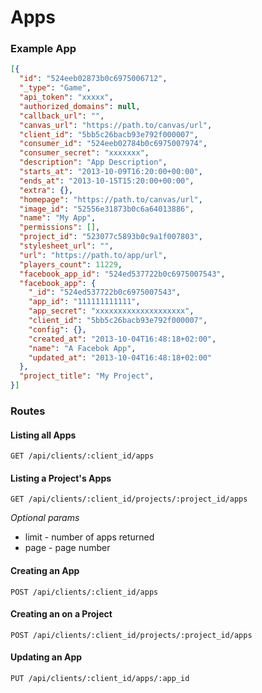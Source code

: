 # Apps

### Example App

```json
[{
  "id": "524eeb02873b0c6975006712",
  "_type": "Game",
  "api_token": "xxxxx",
  "authorized_domains": null,
  "callback_url": "",
  "canvas_url": "https://path.to/canvas/url",
  "client_id": "5bb5c26bacb93e792f000007",
  "consumer_id": "524eeb02784b0c6975007974",
  "consumer_secret": "xxxxxxx",
  "description": "App Description",
  "starts_at": "2013-10-09T16:20:00+00:00",
  "ends_at": "2013-10-15T15:20:00+00:00",
  "extra": {},
  "homepage": "https://path.to/canvas/url",
  "image_id": "52556e31873b0c6a64013886",
  "name": "My App",
  "permissions": [],
  "project_id": "523077c5893b0c9a1f007803",
  "stylesheet_url": "",
  "url": "https://path.to/app/url",
  "players_count": 11229,
  "facebook_app_id": "524ed537722b0c6975007543",
  "facebook_app": {
    "_id": "524ed537722b0c6975007543",
    "app_id": "111111111111",
    "app_secret": "xxxxxxxxxxxxxxxxxxxx",
    "client_id": "5bb5c26bacb93e792f000007",
    "config": {},
    "created_at": "2013-10-04T16:48:18+02:00",
    "name": "A Facebok App",
    "updated_at": "2013-10-04T16:48:18+02:00"
  },
  "project_title": "My Project",
}]
```

### Routes 

#### Listing all Apps

`GET /api/clients/:client_id/apps`

#### Listing a Project's Apps

`GET /api/clients/:client_id/projects/:project_id/apps`

*Optional params*
* limit - number of apps returned
* page  - page number

#### Creating an App

`POST /api/clients/:client_id/apps`

#### Creating an on a Project

`POST /api/clients/:client_id/projects/:project_id/apps`

#### Updating an App

`PUT /api/clients/:client_id/apps/:app_id`
